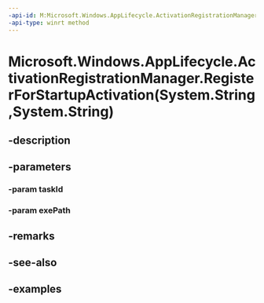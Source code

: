 ```yaml
---
-api-id: M:Microsoft.Windows.AppLifecycle.ActivationRegistrationManager.RegisterForStartupActivation(System.String,System.String)
-api-type: winrt method
---
```


# Microsoft.Windows.AppLifecycle.ActivationRegistrationManager.RegisterForStartupActivation(System.String,System.String)

<!--
public static void RegisterForStartupActivation (string taskId, string exePath);
-->


## -description

## -parameters

### -param taskId

### -param exePath

## -remarks

## -see-also

## -examples


